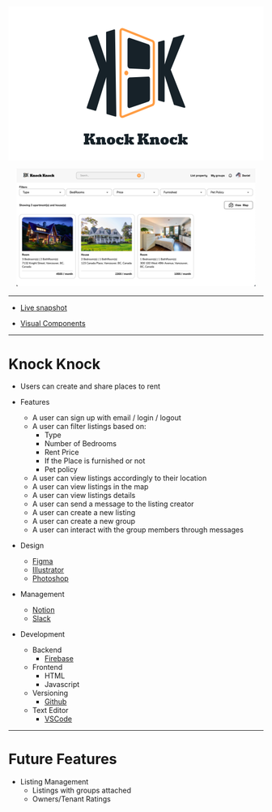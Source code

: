 <div style="background-color: rgba(255,255,255, 1); text-align: center;">
  <img src="./docs/logo.svg" title="" alt="my image" data-align="center">
</div>

<div style="text-align: center; margin: 1rem;">
  <img src="./docs/screenshot.png" title="" alt="screenshot" width="600" data-align="center">
</div>

---

* [Live snapshot](https://frolicking-melomakarona-390640.netlify.app/)

* [Visual Components](https://frolicking-melomakarona-390640.netlify.app/#storybook)

---
# Knock Knock

* Users can create and share places to rent
* Features
  * A user can sign up with email / login / logout
  * A user can filter listings based on:
    * Type
    * Number of Bedrooms
    * Rent Price
    * If the Place is furnished or not
    * Pet policy
  * A user can view listings accordingly to their location
  * A user can view listings in the map
  * A user can view listings details
  * A user can send a message to the listing creator
  * A user can create a new listing
  * A user can create a new group
  * A user can interact with the group members through messages

* Design
  * [Figma](https://figma.com)
  * [Illustrator](https://www.adobe.com/ca/products/illustrator.html)
  * [Photoshop](https://www.adobe.com/ca/products/photoshop.html)
* Management
  * [Notion](https://notion.so)
  * [Slack](https://slack.com)
* Development
  * Backend
    * [Firebase](https://firebase.io)
  * Frontend
    * HTML
    * Javascript
  * Versioning
    * [Github](https://github.com)
  * Text Editor
    * [VSCode](https://code.visualstudio.com/)

---
# Future Features
* Listing Management
  * Listings with groups attached
  * Owners/Tenant Ratings


